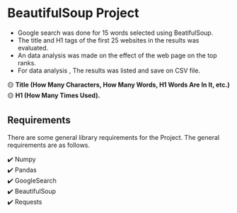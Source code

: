# BeautifulSoup Project

* Google search was done for 15 words selected using BeatifulSoup.
* The title and H1 tags of the first 25 websites in the results was evaluated.
* An data analysis was made on the effect of the web page on the top ranks. 
* For data analysis , The results was listed and save on CSV file.

:yellow_circle: **Title (How Many Characters, How Many Words, H1 Words Are In It, etc.)** \
:yellow_circle: **H1 (How Many Times Used).** 

## Requirements

There are some general library requirements for the Project. The general requirements are as follows.

:heavy_check_mark:	Numpy \
:heavy_check_mark:	Pandas \
:heavy_check_mark:	GoogleSearch \
:heavy_check_mark:	BeautifulSoup \
:heavy_check_mark:	Requests

